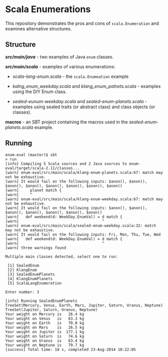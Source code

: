 # Scala Enumerations

This repository demonstrates the pros and cons of `scala.Enumeration` and examines alternative structures.

## Structure

**_src/main/java_** - two examples of Java `enum` classes.

**_src/main/scala_** - examples of various enumerations:

* _scala-lang-enum.scala_ - the `scala.Enumeation` example

* _kalng_enum_weekday.scala_ and _klang_enum_palnets.scala_ - examples using the DIY Enum class.

* _sealed-eunum-weekday.scala_ and _sealed-enum-planets.scala_ - examples using sealed traits (or abstract class) and class objects (or classes).

**macros** - an SBT project containing the macros used in the _sealed-enum-planets.scala_ example.

## Running

	enum-eval (master)$ sbt
	> run
	[info] Compiling 5 Scala sources and 2 Java sources to enum-eval/target/scala-2.11/classes...
	[warn] enum-eval/src/main/scala/klang-enum-planets.scala:67: match may not be exhaustive.
	[warn] It would fail on the following inputs: $anon(), $anon(), $anon(), $anon(), $anon(), $anon(), $anon(), $anon()
	[warn]     planet match {
	[warn]     ^
	[warn] enum-eval/src/main/scala/klang-enum-weekday.scala:67: match may not be exhaustive.
	[warn] It would fail on the following inputs: $anon(), $anon(), $anon(), $anon(), $anon(), $anon(), $anon()
	[warn]   def weekend(d: WeekDay.EnumVal) = d match {
	[warn]                                     ^
	[warn] enum-eval/src/main/scala/sealed-enum-weekday.scala:32: match may not be exhaustive.
	[warn] It would fail on the following inputs: Fri, Mon, Thu, Tue, Wed
	[warn]   def weekend(d: WeekDay.EnumVal) = d match {
	[warn]                                     ^
	[warn] three warnings found

	Multiple main classes detected, select one to run:

	 [1] SealedEnum
	 [2] KlangEnum
	 [3] SealedEnumPlanets
	 [4] KlangEnumPlanets
	 [5] ScalaLangEnumeration

	Enter number: 3

	[info] Running SealedEnumPlanets
	TreeSet(Mercury, Venus, Earth, Mars, Jupiter, Saturn, Uranus, Neptune)
	TreeSet(Jupiter, Saturn, Uranus, Neptune)
	Your weight on Mercury is   26.4 kg
	Your weight on Venus   is   63.3 kg
	Your weight on Earth   is   70.0 kg
	Your weight on Mars    is   26.5 kg
	Your weight on Jupiter is  177.1 kg
	Your weight on Saturn  is   74.6 kg
	Your weight on Uranus  is   63.4 kg
	Your weight on Neptune is   79.7 kg
	[success] Total time: 18 s, completed 23-Aug-2014 10:22:05